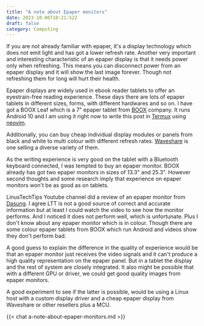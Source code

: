 ```yaml
---
title: "A note about Epaper monitors"
date: 2023-10-06T10:21:52Z
draft: false
category: Computing
---
```


If you are not already familiar with epaper, it's a display technology which does not emit light and has got a lower refresh rate. Another very important and interesting characteristic of an epaper display is that it needs power only when refreshing. This means you can disconnect power from an epaper display and it will show the last image forever. Though not refreshing them for long will hurt their health.

Epaper displays are widely used in ebook reader tablets to offer an eyestrain-free reading experience. These days there are lots of epaper tablets in different sizes, forms, with different hardwares and so on. I have got a BOOX Leaf which is a 7" epaper tablet from [BOOX](https://boox.com) company. It runs Android 10 and I am using it right now to write this post in [Termux](https://termux.com) using [neovim](https://github.com/neovim/neovim).

Additionally, you can buy cheap individual display modules or panels from black and white to multi colour with different refresh rates. [Waveshare](https://www.waveshare.com/) is one selling a diverse variety of them.

As the writing experience is very good on the tablet with a Bluetooth keyboard connected, I was tempted to buy an epaper monitor. BOOX already has got two epaper monitors in sizes of 13.3" and 25.3". However second thoughts and some research imply that experience on epaper monitors won't be as good as on tablets.

LinusTechTips Youtube channel did a review of an epaper monitor from [Dasung](https://dasung.com). I agree LTT is not a good source of correct and accurate information but at least I could watch the video to see how the monitor performs. And I noticed it does not perform well, which is unfortunate. Plus I don't know about any epaper monitor which is in colour. Though there are some colour epaper tablets from BOOX which run Android and videos show they don't perform bad.

A good guess to explain the difference in the quality of experience would be that an epaper monitor just receives the video signals and it can't produce a high quality representation on the epaper panel. But in a tablet the display and the rest of system are closely integrated. It also might be possible that with a different GPU or driver, we could get good quality images from epaper monitors.

A good experiment to see if the latter is possible, would be using a Linux host with a custom display driver and a cheap epaper display from Waveshare or other resellers plus a MCU.

{{< chat a-note-about-epaper-monitors.md >}}
